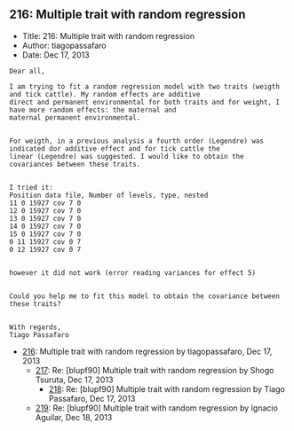 ## 216: Multiple trait with random regression

- Title: 216: Multiple trait with random regression
- Author: tiagopassafaro
- Date: Dec 17, 2013
```
Dear all,

I am trying to fit a random regression model with two traits (weigth and tick cattle). My random effects are additive
direct and permanent environmental for both traits and for weight, I have more random effects: the maternal and
maternal permanent environmental. 


For weigth, in a previous analysis a fourth order (Legendre) was indicated dor additive effect and for tick cattle the
linear (Legendre) was suggested. I would like to obtain the covariances between these traits.


I tried it:
Position data file, Number of levels, type, nested
11 0 15927 cov 7 0
12 0 15927 cov 7 0
13 0 15927 cov 7 0
14 0 15927 cov 7 0
15 0 15927 cov 7 0
0 11 15927 cov 0 7
0 12 15927 cov 0 7


however it did not work (error reading variances for effect 5)


Could you help me to fit this model to obtain the covariance between these traits?


With regards,
Tiago Passafaro
```

- [216](0216.md): Multiple trait with random regression by tiagopassafaro, Dec 17, 2013
    - [217](0217.md): Re: [blupf90] Multiple trait with random regression by Shogo Tsuruta, Dec 17, 2013
        - [218](0218.md): Re: [blupf90] Multiple trait with random regression by Tiago Passafaro, Dec 17, 2013
    - [219](0219.md): Re: [blupf90] Multiple trait with random regression by Ignacio Aguilar, Dec 18, 2013
